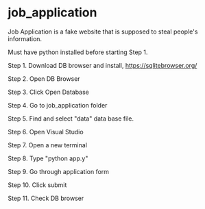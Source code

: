 # job_application

Job Application is a fake website that is supposed to steal people's information.

Must have python installed before starting Step 1.

Step 1. Download DB browser and install, https://sqlitebrowser.org/

Step 2. Open DB Browser

Step 3. Click Open Database

Step 4. Go to job_application folder

Step 5. Find and select "data" data base file.

Step 6. Open Visual Studio

Step 7. Open a new terminal

Step 8. Type "python app.y"

Step 9. Go through application form

Step 10. Click submit

Step 11. Check DB browser

